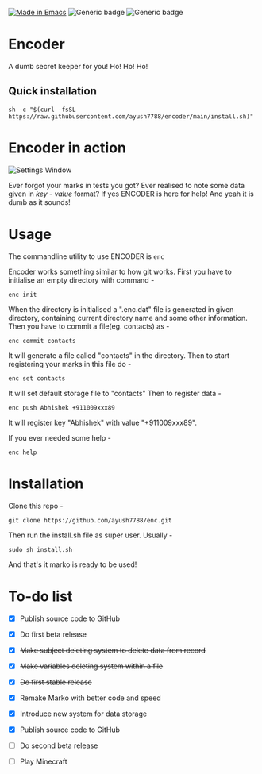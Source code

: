 [![Made in Emacs](https://img.shields.io/badge/Made%20in-emacs-blue.svg)](https://www.gnu.org/software/emacs/)
![Generic badge](https://img.shields.io/badge/Version-1.0.2%20beta-lime.svg)
![Generic badge](https://img.shields.io/badge/Maintained-yes-yellow.svg)


# Encoder
A dumb secret keeper for you! Ho! Ho! Ho!

## Quick installation
```
sh -c "$(curl -fsSL https://raw.githubusercontent.com/ayush7788/encoder/main/install.sh)"
```

# Encoder in action
![Settings Window](https://raw.githubusercontent.com/ayush7788/encoder/main/2020-12-19_04_59.png)

Ever forgot your marks in tests you got? Ever realised to note some data given in _key_ - _value_ format? If yes ENCODER is here for help!
And yeah it is dumb as it sounds!

# Usage
The commandline utility to use ENCODER is `enc`

Encoder works something similar to how git works.
First you have to initialise an empty directory with command -
```
enc init
```
When the directory is initialised a ".enc.dat" file is generated in given directory, containing current directory name and some other information.
Then you have to commit a file(eg. contacts) as -
```
enc commit contacts
```
It will generate a file called "contacts" in the directory.
Then to start registering your marks in this file do -
```
enc set contacts
```
It will set default storage file to "contacts"
Then to register data -
```
enc push Abhishek +911009xxx89
```
It will register key "Abhishek" with value "+911009xxx89".

If you ever needed some help -
```
enc help
```
# Installation
Clone this repo - 
```
git clone https://github.com/ayush7788/enc.git
```
Then run the install.sh file as super user.
Usually -
```
sudo sh install.sh
```
And that's it marko is ready to be used!

# To-do list
- [x] Publish source code to GitHub
- [x] Do first beta release
- [x] ~~Make subject deleting system to delete data from record~~
- [x] ~~Make variables deleting system within a file~~
- [x] ~~Do first stable release~~
- [x] Remake Marko with better code and speed
- [x] Introduce new system for data storage
- [x] Publish source code to GitHub
- [ ] Do second beta release
- [ ] Play Minecraft

